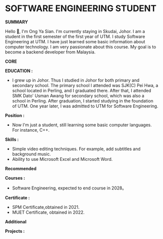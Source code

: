 # SOFTWARE ENGINEERING STUDENT
**SUMMARY**

Hello 👋, I'm Ong Ya Sian. I'm currently staying in Skudai, Johor. I am a student in the first semester of the first year of UTM. I study Software Engineering at UTM. I have just learned some basic information about computer technology. I am very passionate about this course. My goal is to become a backend developer from Malaysia. 

**CORE**

**EDUCATION :**

- I grew up in Johor. Thus I studied in Johor for both primary and secondary school. The primary school I attended was SJK(C) Pei Hwa, a school located in Perling, and I graduated there. After that, I attended SMK Dato' Usman Awang for secondary school, which was also a school in Perling. After graduation, I started studying in the foundation of UTM. One year later, I was admitted to UTM for Software Engineering.

**Position :**

- Now I'm just a student, still learning some basic computer languages. For instance, C++.

**Skills :**

- Simple video editing techniques. For example, add subtitles and background music.
- Ability to use Microsoft Excel and Microsoft Word.

**Recommended**

**Courses :**

- Software Engineering, expected to end course in 2028。

**Certificate :**

- SPM Certificate,obtained in 2021.
- MUET Certificate, obtained in 2022.

**Additional**

**Projects :**




